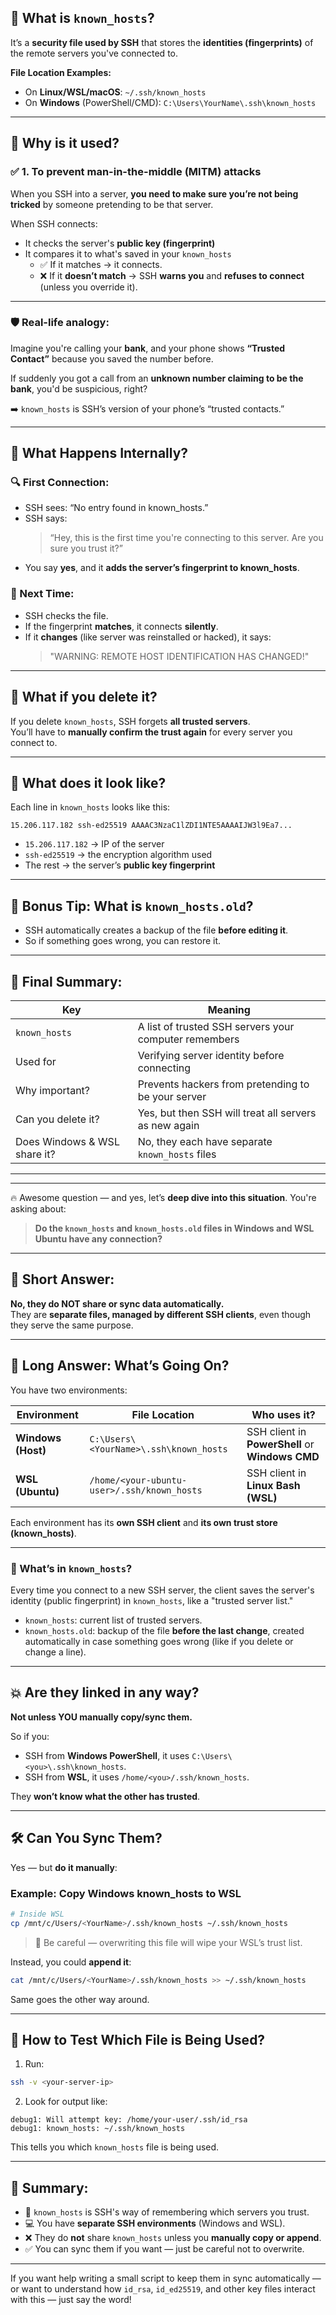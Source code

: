 ## 🔐 What is `known_hosts`?

It’s a **security file used by SSH** that stores the **identities (fingerprints)** of the remote servers you've connected to.

**File Location Examples:**
- On **Linux/WSL/macOS**: `~/.ssh/known_hosts`
- On **Windows** (PowerShell/CMD): `C:\Users\YourName\.ssh\known_hosts`

---

## 🧠 Why is it used?

### ✅ 1. To prevent **man-in-the-middle (MITM)** attacks

When you SSH into a server, **you need to make sure you’re not being tricked** by someone pretending to be that server.

When SSH connects:
- It checks the server's **public key (fingerprint)**
- It compares it to what's saved in your `known_hosts`
  - ✅ If it matches → it connects.
  - ❌ If it **doesn’t match** → SSH **warns you** and **refuses to connect** (unless you override it).

---

### 🛡️ Real-life analogy:

Imagine you're calling your **bank**, and your phone shows **“Trusted Contact”** because you saved the number before.

If suddenly you got a call from an **unknown number claiming to be the bank**, you'd be suspicious, right?

➡️ `known_hosts` is SSH’s version of your phone’s “trusted contacts.”

---

## 🔄 What Happens Internally?

### 🔍 First Connection:
- SSH sees: “No entry found in known_hosts.”
- SSH says:  
  > “Hey, this is the first time you're connecting to this server. Are you sure you trust it?”
- You say **yes**, and it **adds the server’s fingerprint to known_hosts**.

### 🧾 Next Time:
- SSH checks the file.
- If the fingerprint **matches**, it connects **silently**.
- If it **changes** (like server was reinstalled or hacked), it says:
  > "WARNING: REMOTE HOST IDENTIFICATION HAS CHANGED!"

---

## 🧨 What if you delete it?

If you delete `known_hosts`, SSH forgets **all trusted servers**.  
You’ll have to **manually confirm the trust again** for every server you connect to.

---

## 👀 What does it look like?

Each line in `known_hosts` looks like this:

```
15.206.117.182 ssh-ed25519 AAAAC3NzaC1lZDI1NTE5AAAAIJW3l9Ea7...
```

- `15.206.117.182` → IP of the server
- `ssh-ed25519` → the encryption algorithm used
- The rest → the server’s **public key fingerprint**

---

## 🔧 Bonus Tip: What is `known_hosts.old`?

- SSH automatically creates a backup of the file **before editing it**.
- So if something goes wrong, you can restore it.

---

## 🧩 Final Summary:

| Key | Meaning |
|-----|---------|
| `known_hosts` | A list of trusted SSH servers your computer remembers |
| Used for | Verifying server identity before connecting |
| Why important? | Prevents hackers from pretending to be your server |
| Can you delete it? | Yes, but then SSH will treat all servers as new again |
| Does Windows & WSL share it? | No, they each have separate `known_hosts` files |

---

---


🔥 Awesome question — and yes, let’s **deep dive into this situation**. You're asking about:

> **Do the `known_hosts` and `known_hosts.old` files in Windows and WSL Ubuntu have any connection?**

---

## 🚨 Short Answer:

**No, they do NOT share or sync data automatically.**  
They are **separate files, managed by different SSH clients**, even though they serve the same purpose.

---

## 🧠 Long Answer: What’s Going On?

You have two environments:

| **Environment** | **File Location**                                | **Who uses it?**                                       |
|------------------|--------------------------------------------------|--------------------------------------------------------|
| **Windows (Host)** | `C:\Users\<YourName>\.ssh\known_hosts`          | SSH client in **PowerShell** or **Windows CMD**        |
| **WSL (Ubuntu)** | `/home/<your-ubuntu-user>/.ssh/known_hosts`     | SSH client in **Linux Bash (WSL)**                     |

Each environment has its **own SSH client** and **its own trust store (known_hosts)**.

---

### 🧾 What’s in `known_hosts`?

Every time you connect to a new SSH server, the client saves the server's identity (public fingerprint) in `known_hosts`, like a "trusted server list."

- `known_hosts`: current list of trusted servers.
- `known_hosts.old`: backup of the file **before the last change**, created automatically in case something goes wrong (like if you delete or change a line).

---

## 💥 Are they linked in any way?

**Not unless YOU manually copy/sync them.**

So if you:

- SSH from **Windows PowerShell**, it uses `C:\Users\<you>\.ssh\known_hosts`.
- SSH from **WSL**, it uses `/home/<you>/.ssh/known_hosts`.

They **won’t know what the other has trusted**.

---

## 🛠️ Can You Sync Them?

Yes — but **do it manually**:

### Example: Copy Windows known_hosts to WSL
```bash
# Inside WSL
cp /mnt/c/Users/<YourName>/.ssh/known_hosts ~/.ssh/known_hosts
```

> 🔐 Be careful — overwriting this file will wipe your WSL’s trust list.

Instead, you could **append it**:

```bash
cat /mnt/c/Users/<YourName>/.ssh/known_hosts >> ~/.ssh/known_hosts
```

Same goes the other way around.

---

## 🧪 How to Test Which File is Being Used?

1. Run:
```bash
ssh -v <your-server-ip>
```

2. Look for output like:

```
debug1: Will attempt key: /home/your-user/.ssh/id_rsa
debug1: known_hosts: ~/.ssh/known_hosts
```

This tells you which `known_hosts` file is being used.

---

## 🧘 Summary:

- 🔐 `known_hosts` is SSH's way of remembering which servers you trust.
- 💻 You have **separate SSH environments** (Windows and WSL).
- ❌ They do **not** share `known_hosts` unless you **manually copy or append**.
- ✅ You can sync them if you want — just be careful not to overwrite.

---

If you want help writing a small script to keep them in sync automatically — or want to understand how `id_rsa`, `id_ed25519`, and other key files interact with this — just say the word!